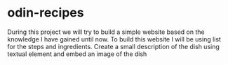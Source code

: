 # odin-recipes
During this project we will try to build a simple website based on the knowledge I have gained until now.
To build this website I will be using list for the steps and ingredients.
Create a small description of the dish using textual element and embed an image of the dish